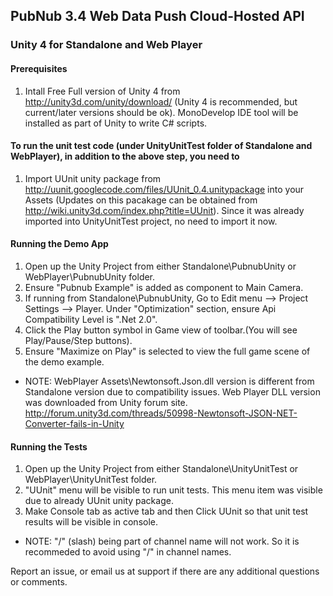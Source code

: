 ## PubNub 3.4 Web Data Push Cloud-Hosted API
### Unity 4 for Standalone and Web Player

#### Prerequisites
1. Intall Free Full version of Unity 4 from http://unity3d.com/unity/download/ (Unity 4 is recommended, but current/later versions should be ok). MonoDevelop IDE tool will be installed as part of Unity to write C# scripts.

#### To run the unit test code (under UnityUnitTest folder of Standalone and WebPlayer), in addition to the above step, you need to 
1. Import UUnit unity package from http://uunit.googlecode.com/files/UUnit_0.4.unitypackage into your Assets (Updates on this pacakage can be obtained from http://wiki.unity3d.com/index.php?title=UUnit). Since it was already imported into UnityUnitTest project, no need to import it now.
   

#### Running the Demo App

1. Open up the Unity Project from either Standalone\PubnubUnity or WebPlayer\PubnubUnity folder.
2. Ensure "Pubnub Example" is added as component to Main Camera.
3. If running from Standalone\PubnubUnity, Go to Edit menu --> Project Settings --> Player. 
   Under "Optimization" section, ensure Api Compatibility Level is ".Net 2.0".
4. Click the Play button symbol in Game view of toolbar.(You will see Play/Pause/Step buttons).
5. Ensure "Maximize on Play" is selected to view the full game scene of the demo example.

* NOTE: WebPlayer Assets\Newtonsoft.Json.dll version is different from Standalone version due to compatibility issues.
Web Player DLL version was downloaded from Unity forum site. http://forum.unity3d.com/threads/50998-Newtonsoft-JSON-NET-Converter-fails-in-Unity

#### Running the Tests

1. Open up the Unity Project from either Standalone\UnityUnitTest or WebPlayer\UnityUnitTest folder.
2. "UUnit" menu will be visible to run unit tests. This menu item was visible due to already UUnit unity package.
3. Make Console tab as active tab and then Click UUnit so that unit test results will be visible in console.


* NOTE: "/" (slash) being part of channel name will not work. So it is recommeded to avoid using "/" in channel names.

Report an issue, or email us at support if there are any additional questions or comments.
